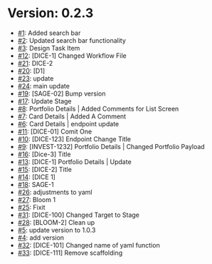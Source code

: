# Version: 0.2.3

* [#1](https://github.com/warinvest591/Todo-Compose/pull/1): Added search bar
* [#2](https://github.com/warinvest591/Todo-Compose/pull/2): Updated search bar functionality
* [#3](https://github.com/warinvest591/Todo-Compose/pull/3): Design Task Item
* [#12](https://github.com/warinvest591/Todo-Compose/pull/12): [DICE-1] Changed Workflow File
* [#21](https://github.com/warinvest591/Todo-Compose/pull/21): DICE-2
* [#20](https://github.com/warinvest591/Todo-Compose/pull/20): [D1]
* [#23](https://github.com/warinvest591/Todo-Compose/pull/23): update
* [#24](https://github.com/warinvest591/Todo-Compose/pull/24): main update
* [#19](https://github.com/warinvest591/Todo-Compose/pull/19): [SAGE-02] Bump version
* [#17](https://github.com/warinvest591/Todo-Compose/pull/17): Update Stage
* [#8](https://github.com/warinvest591/Todo-Compose/pull/8): Portfolio Details | Added Comments for List Screen
* [#7](https://github.com/warinvest591/Todo-Compose/pull/7): Card Details | Added A Comment
* [#6](https://github.com/warinvest591/Todo-Compose/pull/6): Card Details | endpoint update
* [#11](https://github.com/warinvest591/Todo-Compose/pull/11): [DICE-01] Comit One
* [#10](https://github.com/warinvest591/Todo-Compose/pull/10): [DICE-123] Endpoint Change Title
* [#9](https://github.com/warinvest591/Todo-Compose/pull/9): [INVEST-1232] Portfolio Details | Changed Portfolio Payload
* [#16](https://github.com/warinvest591/Todo-Compose/pull/16): [Dice-3] Title 
* [#13](https://github.com/warinvest591/Todo-Compose/pull/13): [DICE-1] Portfolio Details | Update
* [#15](https://github.com/warinvest591/Todo-Compose/pull/15): [DICE-2] Title
* [#14](https://github.com/warinvest591/Todo-Compose/pull/14): [DICE 1]
* [#18](https://github.com/warinvest591/Todo-Compose/pull/18): SAGE-1
* [#26](https://github.com/warinvest591/Todo-Compose/pull/26): adjustments to yaml
* [#27](https://github.com/warinvest591/Todo-Compose/pull/27): Bloom 1
* [#25](https://github.com/warinvest591/Todo-Compose/pull/25): Fixit
* [#31](https://github.com/warinvest591/Todo-Compose/pull/31): [DICE-100] Changed Target to Stage
* [#28](https://github.com/warinvest591/Todo-Compose/pull/28): [BLOOM-2] Clean up
* [#5](https://github.com/warinvest591/Todo-Compose/pull/5): update version to 1.0.3
* [#4](https://github.com/warinvest591/Todo-Compose/pull/4): add version
* [#32](https://github.com/warinvest591/Todo-Compose/pull/32): [DICE-101] Changed name of yaml function
* [#33](https://github.com/warinvest591/Todo-Compose/pull/33): [DICE-111] Remove scaffolding
